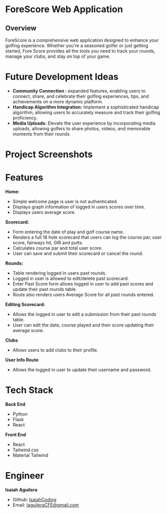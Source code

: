 # ForeScore Web Application

## Overview
ForeScore is a comprehensive web application designed to enhance your golfing experience. Whether you're a seasoned golfer or just getting started, Fore Score provides all the tools you need to track your rounds, manage your clubs, and stay on top of your game.


# Future Development Ideas
- **Community Connection :** expanded features, enabling users to connect, share, and celebrate their golfing experiences, tips, and achievements on a more dynamic platform.
- **Handicap Algorithm Integration:** Implement a sophisticated handicap algorithm, allowing users to accurately measure and track their golfing proficiency.
- **Media Uploads:** Elevate the user experience by incorporating media uploads, allowing golfers to share photos, videos, and memorable moments from their rounds



# Project Screenshots



# Features
**Home:**
 - Simple welcome page is user is not authenticated.
 - Displays graph information of logged in users scores over time.
 - Displays users average score.


**Scorecard:**
- Form entering the date of play and golf course name.
- Renders a full 18 hole scorecard that users can log the course par, user score, fairways hit, GIR and putts.
- Calculates course par and total user score.
- User can save and submit their scorecard or cancel the round.

**Rounds:**
- Table rendering logged in users past rounds.
- Logged in user is allowed to edit/delete past scorecard.
- Enter Past Score form allows logged in user to add past scores and update their past rounds table.
- Route also renders users Average Score for all past rounds entered.

**Editing Scorecard:**
- Allows the logged in user to edit a submission from their past rounds table.
- User can edit the date, course played and their score updating their average score.

**Clubs**
- Allows users to add clubs to their profile.


**User Info Route**
- Allows the logged in user to update their username and password.

# Tech Stack
**Back End**
 - Python
 - Flask
 - React

 **Front End**
 - React
 - Tailwind.css
 - Material Tailwind








# Engineer
**Isaiah Aguilera**
- Github: <a href="https://github.com/IsaiahCoding">IsaiahCoding</a><br>
- Email: <a href="mailto:IaguileraCFE@gmail.com">IaguileraCFE@gmail.com</a>
